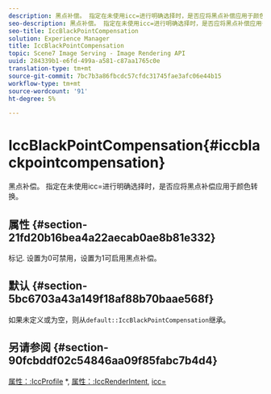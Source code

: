 ```yaml
---
description: 黑点补偿。 指定在未使用icc=进行明确选择时，是否应将黑点补偿应用于颜色转换。
seo-description: 黑点补偿。 指定在未使用icc=进行明确选择时，是否应将黑点补偿应用于颜色转换。
seo-title: IccBlackPointCompensation
solution: Experience Manager
title: IccBlackPointCompensation
topic: Scene7 Image Serving - Image Rendering API
uuid: 284339b1-e6fd-499a-a581-c87aa1765c0e
translation-type: tm+mt
source-git-commit: 7bc7b3a86fbcdc57cfdc31745fae3afc06e44b15
workflow-type: tm+mt
source-wordcount: '91'
ht-degree: 5%

---
```



# IccBlackPointCompensation{#iccblackpointcompensation}

黑点补偿。 指定在未使用icc=进行明确选择时，是否应将黑点补偿应用于颜色转换。

## 属性 {#section-21fd20b16bea4a22aecab0ae8b81e332}

标记. 设置为0可禁用，设置为1可启用黑点补偿。

## 默认 {#section-5bc6703a43a149f18af88b70baae568f}

如果未定义或为空，则从`default::IccBlackPointCompensation`继承。

## 另请参阅 {#section-90fcbddf02c54846aa09f85fabc7b4d4}

[属性：:IccProfile](../../../../../ir-api/material-cat/image-rendering-api-ref/c-ir-material-catalog/c-ir-attributes-reference/r-ir-iccprofilergb.md#reference-cdaad25b155646ffa382d722fd324b30) *, [属性：:IccRenderIntent](../../../../../ir-api/material-cat/image-rendering-api-ref/c-ir-material-catalog/c-ir-attributes-reference/r-ir-iccrenderintent.md#reference-3b80b7a4c25545a593c5076f318b5c40), [icc=](../../../../../ir-api/http-protocol/image-rendering-api-ref/c-ir-http-protocol-ref/c-ir-http-protocol-command-reference/r-ir-icc.md#reference-86a2fff3cef24982ad2063d977a16e06)
